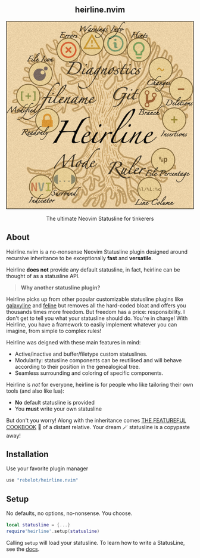 <p align="center">
  <h2 align="center">heirline.nvim</h2>
</p>
<p align="center">
  <img src="heirline.png" width="600" >
</p>
<p align="center">The ultimate Neovim Statusline for tinkerers</p>

## About

Heirline.nvim is a no-nonsense Neovim Statusline plugin designed around
recursive inheritance to be exceptionally **fast** and **versatile**.

Heirline **does not** provide any default statusline, in fact, heirline can be
thought of as a statusline API.

> **Why another statusline plugin?**

Heirline picks up from other popular customizable statusline plugins like
[galaxyline](https://github.com/NTBBloodbath/galaxyline.nvim) and
[feline](https://github.com/feline-nvim/feline.nvim) but removes all the
hard-coded bloat and offers you thousands times more freedom. But freedom has a
price: responsibility. I don't get to tell you what your statusline should do.
You're in charge! With Heirline, you have a framework to easily implement
whatever you can imagine, from simple to complex rules!

Heirline was deigned with these main features in mind:
* Active/inactive and buffer/filetype custom statuslines.
* Modularity: statusline components can be reutilised and will behave according to their position in the genealogical tree.
* Seamless surrounding and coloring of specific components.

Heirline is _not_ for everyone, heirline is for people who like tailoring their own tools (and also like lua):
* **No** default statusline is provided 
* You **must** write your own statusline

But don't you worry! Along with the inheritance comes [THE FEATUREFUL COOKBOOK](cookbook.md) 📖
of a distant relative. Your dream 🪄 statusline is a
copypaste away!

## Installation

Use your favorite plugin manager 

```lua
use "rebelot/heirline.nvim"
```

## Setup

No defaults, no options, no-nonsense. You choose.

```lua
local statusline = {...}
require'heirline'.setup(statusline)
```
Calling `setup` will load your statusline. To learn how to write a StatusLine, see the [docs](cookbook.md).

